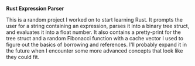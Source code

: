 **Rust Expression Parser**

This is a random project I worked on to start learning Rust.
It prompts the user for a string containing an expression, parses it into a binary tree struct, and evaluates it into a float number. It also contains a pretty-print for the tree struct and a random Fibonacci function with a cache vector I used to figure out the basics of borrowing and references. I'll probably expand it in the future when I encounter some more advanced concepts that look like they could fit.
